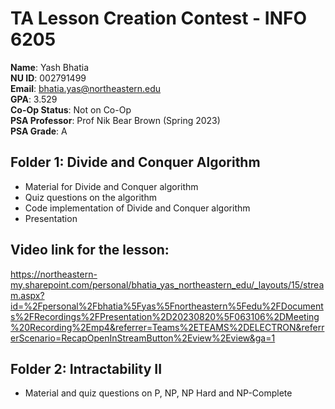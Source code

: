 # TA Lesson Creation Contest - INFO 6205

**Name**: Yash Bhatia  
**NU ID**: 002791499  
**Email**: bhatia.yas@northeastern.edu  
**GPA**: 3.529  
**Co-Op Status**: Not on Co-Op  
**PSA Professor**: Prof Nik Bear Brown (Spring 2023)  
**PSA Grade**: A  
  
## Folder 1: Divide and Conquer Algorithm  
  
+ Material for Divide and Conquer algorithm  
+ Quiz questions on the algorithm  
+ Code implementation of Divide and Conquer algorithm  
+ Presentation  

## Video link for the lesson:  
https://northeastern-my.sharepoint.com/personal/bhatia_yas_northeastern_edu/_layouts/15/stream.aspx?id=%2Fpersonal%2Fbhatia%5Fyas%5Fnortheastern%5Fedu%2FDocuments%2FRecordings%2FPresentation%2D20230820%5F063106%2DMeeting%20Recording%2Emp4&referrer=Teams%2ETEAMS%2DELECTRON&referrerScenario=RecapOpenInStreamButton%2Eview%2Eview&ga=1  
  
## Folder 2: Intractability II 
  
+ Material and quiz questions on P, NP, NP Hard and NP-Complete  
